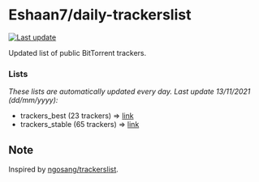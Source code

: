 
# Eshaan7/daily-trackerslist 

[![Last update](https://img.shields.io/badge/Last%20update-13/11/2021-blue.svg)](#)

Updated list of public BitTorrent trackers.

### Lists
*These lists are automatically updated every day. Last update 13/11/2021 (_dd/mm/yyyy_):*

* trackers_best (23 trackers) => [link](https://raw.githubusercontent.com/eshaan7/daily-trackerslist/master/trackers_best.txt)
* trackers_stable (65 trackers) => [link](https://raw.githubusercontent.com/eshaan7/daily-trackerslist/master/trackers_stable.txt)

## Note

Inspired by [ngosang/trackerslist](https://github.com/ngosang/trackerslist).
